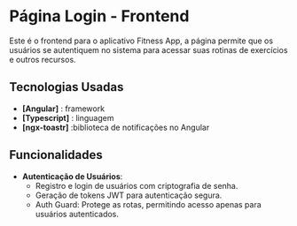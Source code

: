 # Página Login - Frontend

Este é o frontend para o aplicativo Fitness App, a página permite que os usuários se autentiquem no sistema para acessar suas rotinas de exercícios e outros recursos.

## Tecnologias Usadas

- **[Angular]** : framework
- **[Typescript]** : linguagem
- **[ngx-toastr]** :biblioteca de notificações no Angular

## Funcionalidades

- **Autenticação de Usuários**:
  - Registro e login de usuários com criptografia de senha.
  - Geração de tokens JWT para autenticação segura.
  - Auth Guard: Protege as rotas, permitindo acesso apenas para usuários autenticados.
